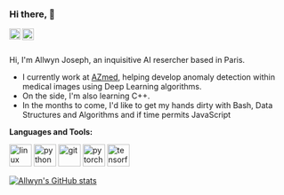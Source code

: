 ### Hi there, 👋

<a href="https://www.linkedin.com/in/allwyn-joseph/">
  <img align="left" alt="Allwyn Joseph | LinkedIn" width="20px" src="https://www.vectorlogo.zone/logos/twitter/twitter-icon.svg" />
</a>
<a href="https://twitter.com/anuraghazru">
  <img align="left" alt="Allwyn Joseph | Twitter" width="21px" src="https://www.vectorlogo.zone/logos/linkedin/linkedin-icon.svg" />
</a>


<br />
<br />

Hi, I'm Allwyn Joseph, an inquisitive AI resercher based in Paris. 
- I currently work at [AZmed](azmed.co), helping develop anomaly detection within medical images using Deep Learning algorithms.
- On the side, I'm also learning C++.
- In the months to come, I'd like to get my hands dirty with Bash, Data Structures and Algorithms and if time permits JavaScript


**Languages and Tools:**  
<p align="left">
<img src="https://www.vectorlogo.zone/logos/linux/linux-icon.svg" alt="linux" width="40" height="40"/> 
<img src="https://www.vectorlogo.zone/logos/python/python-icon.svg" alt="python" width="40" height="40"/> 
<img src="https://www.vectorlogo.zone/logos/git-scm/git-scm-icon.svg" alt="git" width="40" height="40"/> 
<img src="https://www.vectorlogo.zone/logos/pytorch/pytorch-icon.svg" alt="pytorch" width="40" height="40"/>
<img src="https://www.vectorlogo.zone/logos/tensorflow/tensorflow-icon.svg" alt="tensorflow" width="40" height="40"/>
  
  
<p align="left">

[![Allwyn's GitHub stats](https://github-readme-stats.vercel.app/api?username=ajoseph12)](https://github.com/anuraghazra/github-readme-stats)

</p>
